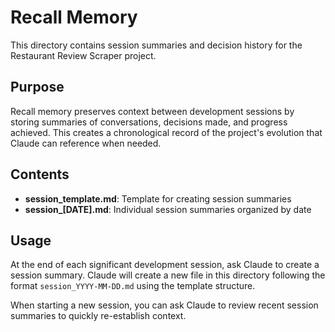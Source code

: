 # Recall Memory

This directory contains session summaries and decision history for the Restaurant Review Scraper project.

## Purpose

Recall memory preserves context between development sessions by storing summaries of conversations, decisions made, and progress achieved. This creates a chronological record of the project's evolution that Claude can reference when needed.

## Contents

- **session_template.md**: Template for creating session summaries
- **session_[DATE].md**: Individual session summaries organized by date

## Usage

At the end of each significant development session, ask Claude to create a session summary. Claude will create a new file in this directory following the format `session_YYYY-MM-DD.md` using the template structure.

When starting a new session, you can ask Claude to review recent session summaries to quickly re-establish context.